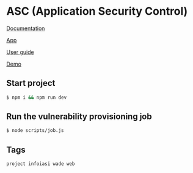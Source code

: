 # ASC (Application Security Control)

[Documentation](https://asc-documentation.netlify.app)

[App](http://asc-2022.herokuapp.com/)

[User guide](https://asc-guide.netlify.app)

[Demo](https://mega.nz/file/lUoDXCYA#dLrYO7KGgGjYyq4fV-OOqtJA4C5QkVc6R6Bv_c6dSNo)

## Start project

```bash
$ npm i && npm run dev
```

## Run the vulnerability provisioning job

```bash
$ node scripts/job.js
```

## Tags

```bash
project infoiasi wade web
```
